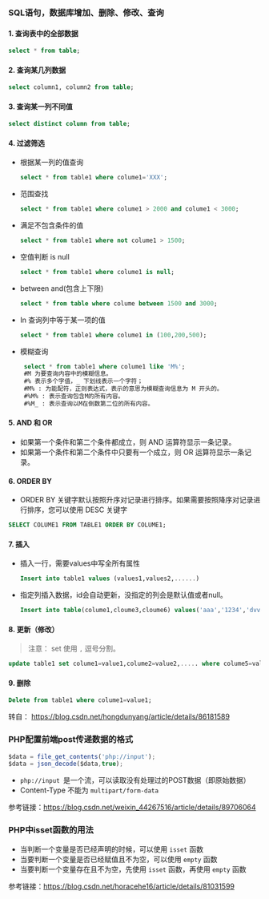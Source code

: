 ### SQL语句，数据库增加、删除、修改、查询

#### 1. 查询表中的全部数据

```sql
select * from table;
```

#### 2. 查询某几列数据

```sql
select column1, column2 from table;
```

#### 3. 查询某一列不同值

```sql
select distinct column from table;
```

#### 4. 过滤筛选

* 根据某一列的值查询

  ```sql
  select * from table1 where colume1='XXX';
  ```

* 范围查找

  ```sql
  select * from table1 where colume1 > 2000 and colume1 < 3000; 
  ```

* 满足不包含条件的值

  ```sql
  select * from table1 where not colume1 > 1500; 	
  ```

* 空值判断 is null

  ```sql
  select * from table1 where colume1 is null; 
  ```

* between and(包含上下限)

  ```sql
  select * from table where colume between 1500 and 3000;
  ```

* In 查询列中等于某一项的值

  ```sql
  select * from table1 where colume1 in (100,200,500);
  ```

* 模糊查询

  ```sql
   select * from table1 where colume1 like 'M%';
   #M 为要查询内容中的模糊信息。
   #% 表示多个字值，_ 下划线表示一个字符；
   #M% : 为能配符，正则表达式，表示的意思为模糊查询信息为 M 开头的。
   #%M% : 表示查询包含M的所有内容。
   #%M_ : 表示查询以M在倒数第二位的所有内容。
  
  ```

#### 5. AND 和 OR

* 如果第一个条件和第二个条件都成立，则 AND 运算符显示一条记录。
* 如果第一个条件和第二个条件中只要有一个成立，则 OR 运算符显示一条记录。

#### 6. ORDER BY

* ORDER BY 关键字默认按照升序对记录进行排序。如果需要按照降序对记录进行排序，您可以使用 DESC 关键字

```sql
SELECT COLUME1 FROM TABLE1 ORDER BY COLUME1;
```

#### 7. 插入

* 插入一行，需要values中写全所有属性

  ```sql
  Insert into table1 values (values1,values2,......)
  ```

* 指定列插入数据，id会自动更新，没指定的列会是默认值或者null。

  ```sql
  Insert into table(colume1,cloume3,cloume6) values('aaa','1234','dvvdfv');
  ```

#### 8. 更新（修改）

> 注意： set 使用 `,` 逗号分割。

```sql
update table1 set colume1=value1,colume2=value2,..... where colume5=value5;
```

#### 9. 删除

```sql
Delete from table1 where colume1=value1;
```

转自： https://blog.csdn.net/hongdunyang/article/details/86181589



### PHP配置前端post传递数据的格式

```js
$data = file_get_contents('php://input');
$data = json_decode($data,true);
```

* `php://input `是一个流，可以读取没有处理过的POST数据（即原始数据）
* Content-Type 不能为 `multipart/form-data`

参考链接：https://blog.csdn.net/weixin_44267516/article/details/89706064



### PHP中isset函数的用法

* 当判断一个变量是否已经声明的时候，可以使用 `isset` 函数
* 当要判断一个变量是否已经赋值且不为空，可以使用 `empty` 函数
* 当要判断一个变量存在且不为空，先使用 `isset` 函数，再使用 `empty` 函数

参考链接：https://blog.csdn.net/horacehe16/article/details/81031599



### 



